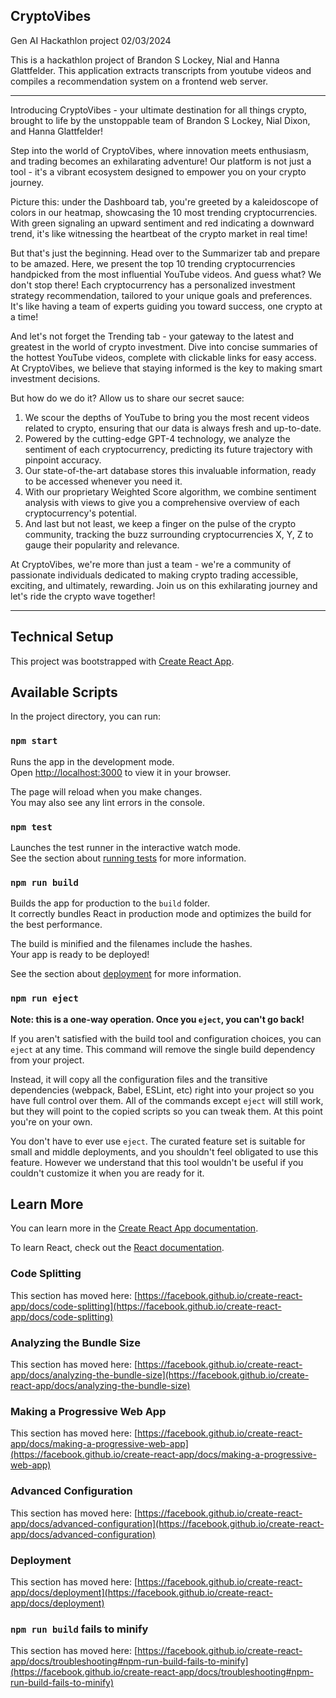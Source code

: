 ## CryptoVibes

Gen AI Hackathlon project 02/03/2024

This is a hackathlon project of Brandon S Lockey, Nial and Hanna Glattfelder.
This application extracts transcripts from youtube videos and compiles a recommendation system on a frontend web server.


*****************

Introducing CryptoVibes - your ultimate destination for all things crypto, brought to life by the unstoppable team of Brandon S Lockey, Nial Dixon, and Hanna Glattfelder!

Step into the world of CryptoVibes, where innovation meets enthusiasm, and trading becomes an exhilarating adventure! Our platform is not just a tool - it's a vibrant ecosystem designed to empower you on your crypto journey.

Picture this: under the Dashboard tab, you're greeted by a kaleidoscope of colors in our heatmap, showcasing the 10 most trending cryptocurrencies. With green signaling an upward sentiment and red indicating a downward trend, it's like witnessing the heartbeat of the crypto market in real time!

But that's just the beginning. Head over to the Summarizer tab and prepare to be amazed. Here, we present the top 10 trending cryptocurrencies handpicked from the most influential YouTube videos. And guess what? We don't stop there! Each cryptocurrency has a personalized investment strategy recommendation, tailored to your unique goals and preferences. It's like having a team of experts guiding you toward success, one crypto at a time!

And let's not forget the Trending tab - your gateway to the latest and greatest in the world of crypto investment. Dive into concise summaries of the hottest YouTube videos, complete with clickable links for easy access. At CryptoVibes, we believe that staying informed is the key to making smart investment decisions.

But how do we do it? Allow us to share our secret sauce:

1. We scour the depths of YouTube to bring you the most recent videos related to crypto, ensuring that our data is always fresh and up-to-date.
2. Powered by the cutting-edge GPT-4 technology, we analyze the sentiment of each cryptocurrency, predicting its future trajectory with pinpoint accuracy.
3. Our state-of-the-art database stores this invaluable information, ready to be accessed whenever you need it.
4. With our proprietary Weighted Score algorithm, we combine sentiment analysis with views to give you a comprehensive overview of each cryptocurrency's potential.
5. And last but not least, we keep a finger on the pulse of the crypto community, tracking the buzz surrounding cryptocurrencies X, Y, Z to gauge their popularity and relevance.

At CryptoVibes, we're more than just a team - we're a community of passionate individuals dedicated to making crypto trading accessible, exciting, and ultimately, rewarding. Join us on this exhilarating journey and let's ride the crypto wave together!

**********************

## Technical Setup

This project was bootstrapped with [Create React App](https://github.com/facebook/create-react-app).

## Available Scripts

In the project directory, you can run:

### `npm start`

Runs the app in the development mode.\
Open [http://localhost:3000](http://localhost:3000) to view it in your browser.

The page will reload when you make changes.\
You may also see any lint errors in the console.

### `npm test`

Launches the test runner in the interactive watch mode.\
See the section about [running tests](https://facebook.github.io/create-react-app/docs/running-tests) for more information.

### `npm run build`

Builds the app for production to the `build` folder.\
It correctly bundles React in production mode and optimizes the build for the best performance.

The build is minified and the filenames include the hashes.\
Your app is ready to be deployed!

See the section about [deployment](https://facebook.github.io/create-react-app/docs/deployment) for more information.

### `npm run eject`

**Note: this is a one-way operation. Once you `eject`, you can't go back!**

If you aren't satisfied with the build tool and configuration choices, you can `eject` at any time. This command will remove the single build dependency from your project.

Instead, it will copy all the configuration files and the transitive dependencies (webpack, Babel, ESLint, etc) right into your project so you have full control over them. All of the commands except `eject` will still work, but they will point to the copied scripts so you can tweak them. At this point you're on your own.

You don't have to ever use `eject`. The curated feature set is suitable for small and middle deployments, and you shouldn't feel obligated to use this feature. However we understand that this tool wouldn't be useful if you couldn't customize it when you are ready for it.

## Learn More

You can learn more in the [Create React App documentation](https://facebook.github.io/create-react-app/docs/getting-started).

To learn React, check out the [React documentation](https://reactjs.org/).

### Code Splitting

This section has moved here: [https://facebook.github.io/create-react-app/docs/code-splitting](https://facebook.github.io/create-react-app/docs/code-splitting)

### Analyzing the Bundle Size

This section has moved here: [https://facebook.github.io/create-react-app/docs/analyzing-the-bundle-size](https://facebook.github.io/create-react-app/docs/analyzing-the-bundle-size)

### Making a Progressive Web App

This section has moved here: [https://facebook.github.io/create-react-app/docs/making-a-progressive-web-app](https://facebook.github.io/create-react-app/docs/making-a-progressive-web-app)

### Advanced Configuration

This section has moved here: [https://facebook.github.io/create-react-app/docs/advanced-configuration](https://facebook.github.io/create-react-app/docs/advanced-configuration)

### Deployment

This section has moved here: [https://facebook.github.io/create-react-app/docs/deployment](https://facebook.github.io/create-react-app/docs/deployment)

### `npm run build` fails to minify

This section has moved here: [https://facebook.github.io/create-react-app/docs/troubleshooting#npm-run-build-fails-to-minify](https://facebook.github.io/create-react-app/docs/troubleshooting#npm-run-build-fails-to-minify)
